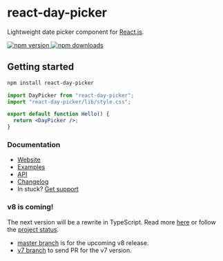 # react-day-picker

Lightweight date picker component for [React.js](http://reactjs.org).

<a href="https://www.npmjs.com/package/react-day-picker">
  <img src="https://img.shields.io/npm/v/react-day-picker.svg?style=flat-square" alt="npm version">
</a>
<a href="http://npm-stat.com/charts.html?package=react-day-picker">
  <img src="https://img.shields.io/npm/dm/react-day-picker.svg?style=flat-square" alt="npm downloads">    
</a>

## Getting started

```bash
npm install react-day-picker
```

```jsx
import DayPicker from "react-day-picker";
import "react-day-picker/lib/style.css";

export default function Hello() {
  return <DayPicker />;
}
```

### Documentation

- [Website](http://react-day-picker.js.org)
- [Examples](http://react-day-picker.js.org/examples/basic)
- [API](http://react-day-picker.js.org/api/DayPicker)
- [Changelog](http://react-day-picker.js.org/changelog)
- In stuck? [Get support](http://react-day-picker.js.org/support)

### v8 is coming!

The next version will be a rewrite in TypeScript. Read more [here](https://github.com/gpbl/react-day-picker/issues/942) or follow the [project status](https://github.com/gpbl/react-day-picker/projects/7).

- [master branch](https://github.com/gpbl/react-day-picker/tree/master) is for the upcoming v8 release.
- [v7 branch](https://github.com/gpbl/react-day-picker/tree/v7) to send PR for the v7 version.
